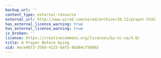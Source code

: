 ```yaml
---
backup_url: ''
content_type: external-resource
external_url: http://www.wired.com/wired/archive/10.12/prayer.html
has_external_licence_warning: true
has_external_license_warning: true
is_broken: ''
license: https://creativecommons.org/licenses/by-nc-sa/4.0/
title: A Prayer Before Dying
uid: 4ece4bf3-358d-4125-b6f5-8bd84cf56002
---
```

